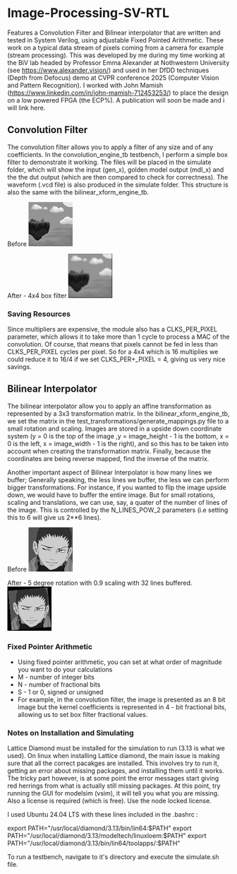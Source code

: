 # Image-Processing-SV-RTL
Features a Convolution Filter and Bilinear interpolator that are written and tested in System Verilog, using adjustable Fixed Pointed Arithmetic.
These work on a typical data stream of pixels coming from a camera for example (stream processing). This was developed by me during my time working
at the BiV lab headed by Professor Emma Alexander at Nothwestern University (see https://www.alexander.vision/) and used in her DfDD 
techniques (Depth from Defocus) demo at CVPR conference 2025 (Computer Vision and Pattern Recognition). I worked with John Mamish 
(https://www.linkedin.com/in/john-mamish-712453253/) to place the design on a low powered FPGA (the ECP%). A publication will soon be made
and i will link here.

## Convolution Filter
The convolution filter allows you to apply a filter of any size and of any coefficients. In the convolution_engine_tb testbench,
I perform a simple box filter to demonstrate it working. The files will be placed in the simulate folder, which will show the
input (gen_x), golden model output (mdl_x) and the the dut output (which are then compared to check for correctness). The waveform
(.vcd file) is also produced in the simulate folder. This structure is also the same with the bilinear_xform_engine_tb.

Before
![alt text](https://github.com/Marc103/Image-Processing-SV-RTL/blob/main/conv_gen_image_0.png)

After - 4x4 box filter
![alt text](https://github.com/Marc103/Image-Processing-SV-RTL/blob/main/conv_dut_image_0.png)

### Saving Resources
Since multipliers are expensive, the module also has a CLKS_PER_PIXEL parameter, which allows it to take more than
1 cycle to process a MAC of the convolution. Of course, that means that pixels cannot be fed in less than
CLKS_PER_PIXEL cycles per pixel. So for a 4x4 which is 16 multiplies we could reduce it to 16/4 if we set CLKS_PER+_PIXEL = 4,
giving us very nice savings.

## Bilinear Interpolator
The bilinear interpolator allow you to apply an affine transformation as represented by a 3x3 transformation matrix.
In the bilinear_xform_engine_tb, we set the matrix in the test_transformations/generate_mappings.py file to a small 
rotation and scaling. Images are stored in a upside down coordinate system (y = 0 is the top of the image
,y = image_height - 1 is the bottom, x = 0 is the left, x = image_width - 1 is the right), and so this has to be
taken into account when creating the transformation matrix. Finally, because the coordinates are being reverse mapped,
find the inverse of the matrix.

Another important aspect of Bilinear Interpolator is how many lines we buffer; Generally speaking, the less lines we buffer,
the less we can perform bigger transformations. For instance, if you wanted to flip the image upside down, we would have to
buffer the entire image. But for small rotations, scaling and translations, we can use, say, a quater of the number of lines
of the image. This is controlled by the N_LINES_POW_2 parameters (i.e setting this to 6 will give us 2**6 lines).

Before
![alt text](https://github.com/Marc103/Image-Processing-SV-RTL/blob/main/bxform_gen_image_0.png)

After - 5 degree rotation with 0.9 scaling with 32 lines buffered.
![alt text](https://github.com/Marc103/Image-Processing-SV-RTL/blob/main/bxform_dut_image_0.png)


### Fixed Pointer Arithmetic
- Using fixed pointer arithmetic, you can set at what order of magnitude you want to do your calculations
- M - number of integer bits
- N - number of fractional bits
- S - 1 or 0, signed or unsigned
- For example, in the convolution filter, the image is presented as an 8 bit image but the kernel coefficients is represented in
  4 - bit fractional bits, allowing us to set box filter fractional values.

### Notes on Installation and Simulating
Lattice Diamond must be installed for the simulation to run (3.13 is what we used). On linux when installing Lattice diamond,
the main issue is making sure that all the correct pacakges are installed. This involves try to run it, getting an error about
missing packages, and installing them until it works. The tricky part however, is at some point the error messages start 
giving red herrings from what is actually still missing packages. At this point, try running the GUI for modelsim (vsim), it will
tell you what you are missing. Also a license is required (which is free). Use the node locked license.

I used Ubuntu 24.04 LTS with these lines included in the .bashrc :

export PATH="/usr/local/diamond/3.13/bin/lin64:$PATH"
export PATH="/usr/local/diamond/3.13/modeltech/linuxloem:$PATH"
export PATH="/usr/local/diamond/3.13/bin/lin64/toolapps/:$PATH"

To run a testbench, navigate to it's directory and execute the simulate.sh file. 
